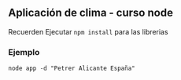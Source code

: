 ## Aplicación de clima - curso node

Recuerden Ejecutar ```npm install``` para las librerias

### Ejemplo
```
node app -d "Petrer Alicante España"
```
